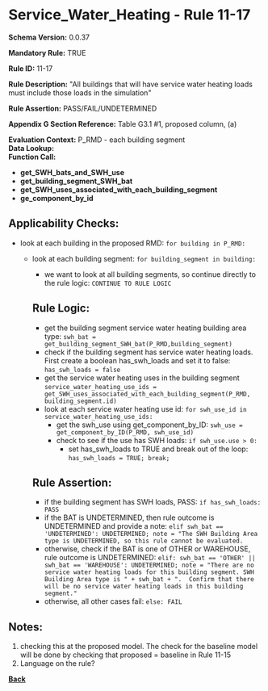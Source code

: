 # Service_Water_Heating - Rule 11-17  
**Schema Version:** 0.0.37  

**Mandatory Rule:** TRUE  

**Rule ID:** 11-17  

**Rule Description:** "All buildings that will have service water heating loads must include those loads in the simulation"  

**Rule Assertion:** PASS/FAIL/UNDETERMINED  

**Appendix G Section Reference:** Table G3.1 #1, proposed column, (a)  

**Evaluation Context:** P_RMD - each building segment  
**Data Lookup:**   
**Function Call:**  
- **get_SWH_bats_and_SWH_use**  
- **get_building_segment_SWH_bat**  
- **get_SWH_uses_associated_with_each_building_segment**  
- **ge_component_by_id**  

## Applicability Checks:  

- look at each building in the proposed RMD: `for building in P_RMD:`
    - look at each building segment: `for building_segment in building:`
        - we want to look at all building segments, so continue directly to the rule logic: `CONTINUE TO RULE LOGIC`
      
        ## Rule Logic:
        - get the building segment service water heating building area type: `swh_bat = get_building_segment_SWH_bat(P_RMD,building_segment)`
        - check if the building segment has service water heating loads.  First create a boolean has_swh_loads and set it to false: `has_swh_loads = false`
        - get the service water heating uses in the building segment `service_water_heating_use_ids = get_SWH_uses_associated_with_each_building_segment(P_RMD, building_segment.id)`
        - look at each service water heating use id: `for swh_use_id in service_water_heating_use_ids:`
            - get the swh_use using get_component_by_ID: `swh_use = get_component_by_ID(P_RMD, swh_use_id)`
            - check to see if the use has SWH loads: `if swh_use.use > 0:`
                - set has_swh_loads to TRUE and break out of the loop: `has_swh_loads = TRUE; break;`



        ## Rule Assertion:
        - if the building segment has SWH loads, PASS: `if has_swh_loads: PASS`
        - if the BAT is UNDETERMINED, then rule outcome is UNDETERMINED and provide a note: `elif swh_bat == 'UNDETERMINED': UNDETERMINED; note = "The SWH Building Area type is UNDETERMINED, so this rule cannot be evaluated.` 
        - otherwise, check if the BAT is one of OTHER or WAREHOUSE, rule outcome is UNDETERMINED: `elif: swh_bat == 'OTHER' || swh_bat == 'WAREHOUSE': UNDETERMINED; note = "There are no service water heating loads for this building segment. SWH Building Area type is " + swh_bat + ".  Confirm that there will be no service water heating loads in this building segment."`
        - otherwise, all other cases fail: `else: FAIL`

## Notes:  
1. checking this at the proposed model.  The check for the baseline model will be done by checking that proposed = baseline in Rule 11-15
2.  Language on the rule?

**[Back](../_toc.md)**
